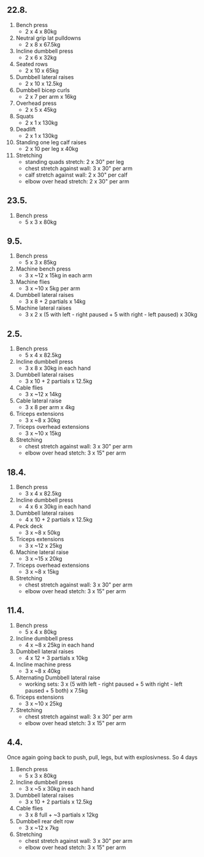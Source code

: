 ## 22.8.

1. Bench press
   - 2 x 4 x 80kg
2. Neutral grip lat pulldowns
   - 2 x 8 x 67.5kg
3. Incline dumbbell press
   - 2 x 6 x 32kg
4. Seated rows
   - 2 x 10 x 65kg
5. Dumbbell lateral raises
   - 2 x 10 x 12.5kg
6. Dumbbell bicep curls
   - 2 x 7 per arm x 16kg
7. Overhead press
   - 2 x 5 x 45kg
8. Squats
   - 2 x 1 x 130kg
9. Deadlift
   - 2 x 1 x 130kg
10. Standing one leg calf raises
    - 2 x 10 per leg x 40kg
11. Stretching
    - standing quads stretch: 2 x 30" per leg
    - chest stretch against wall: 3 x 30" per arm
    - calf stretch against wall: 2 x 30" per calf
    - elbow over head stretch: 2 x 30" per arm

## 23.5.

1. Bench press
   - 5 x 3 x 80kg

## 9.5.

1. Bench press
   - 5 x 3 x 85kg
2. Machine bench press
   - 3 x ~12 x 15kg in each arm
3. Machine flies
   - 3 x ~10 x 5kg per arm
4. Dumbbell lateral raises
   - 3 x 8 + 2 partials x 14kg
5. Machine lateral raises
   - 3 x 2 x (5 with left - right paused + 5 with right - left paused) x 30kg

## 2.5.

1. Bench press
   - 5 x 4 x 82.5kg
2. Incline dumbbell press
   - 3 x 8 x 30kg in each hand
3. Dumbbell lateral raises
   - 3 x 10 + 2 partials x 12.5kg
4. Cable flies
   - 3 x ~12 x 14kg
5. Cable lateral raise
   - 3 x 8 per arm x 4kg
6. Triceps extensions
   - 3 x ~8 x 30kg
7. Triceps overhead extensions
   - 3 x ~10 x 15kg
8. Stretching
   - chest stretch against wall: 3 x 30" per arm
   - elbow over head stetch: 3 x 15" per arm

## 18.4.

1. Bench press
   - 3 x 4 x 82.5kg
2. Incline dumbbell press
   - 4 x 6 x 30kg in each hand
3. Dumbbell lateral raises
   - 4 x 10 + 2 partials x 12.5kg
4. Peck deck
   - 3 x ~8 x 50kg
5. Triceps extensions
   - 3 x ~12 x 25kg
6. Machine lateral raise
   - 3 x ~15 x 20kg
7. Triceps overhead extensions
   - 3 x ~8 x 15kg
8. Stretching
   - chest stretch against wall: 3 x 30" per arm
   - elbow over head stetch: 3 x 15" per arm

## 11.4.

1. Bench press
   - 5 x 4 x 80kg
2. Incline dumbbell press
   - 4 x ~8 x 25kg in each hand
3. Dumbbell lateral raises
   - 4 x 12 + 3 partials x 10kg
4. Incline machine press
   - 3 x ~8 x 40kg
5. Alternating Dumbbell lateral raise
   - working sets: 3 x (5 with left - right paused + 5 with right - left paused + 5 both) x 7.5kg
6. Triceps extensions
   - 3 x ~10 x 25kg
7. Stretching
   - chest stretch against wall: 3 x 30" per arm
   - elbow over head stetch: 3 x 15" per arm

## 4.4.

Once again going back to push, pull, legs, but with explosivness. So 4 days

1. Bench press
   - 5 x 3 x 80kg
2. Incline dumbbell press
   - 3 x ~5 x 30kg in each hand
3. Dumbbell lateral raises
   - 3 x 10 + 2 partials x 12.5kg
4. Cable flies
   - 3 x 8 full + ~3 partials x 12kg
5. Dumbbell rear delt row
   - 3 x ~12 x 7kg
6. Stretching
   - chest stretch against wall: 3 x 30" per arm
   - elbow over head stetch: 3 x 15" per arm
